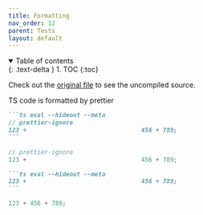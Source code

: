 ```yaml
---
title: Formatting
nav_order: 12
parent: Tests
layout: default
---
```


<details open markdown="block">
  <summary>
    Table of contents
  </summary>
  {: .text-delta }
1. TOC
{:toc}
</details>

Check out the [original file](https://github.com/lucasavila00/eval-md/tree/main/eval-mds/tests/formatting.md) to see the uncompiled source.

TS code is formatted by prettier

````md
```ts eval --hideout --meta
// prettier-ignore
123 +                                456 + 789;
```
````

```ts
// prettier-ignore
123 +                                456 + 789;
```

<!-- prettier-ignore-start -->
````md
```ts eval --hideout --meta
123 +                                456 + 789;
```
````

```ts
123 + 456 + 789;
```
<!-- prettier-ignore-end -->
